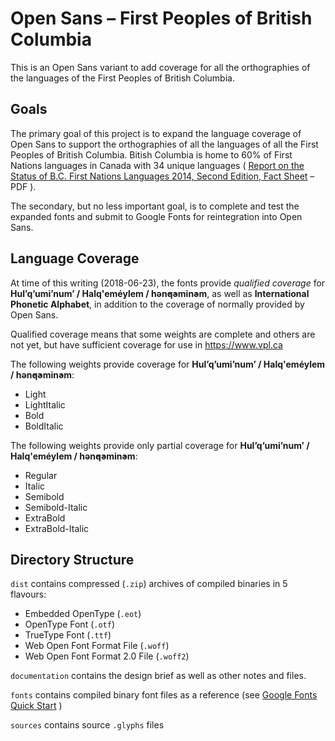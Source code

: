# Open Sans – First Peoples of British Columbia
This is an Open Sans variant to add coverage for all the orthographies of the languages of the First Peoples of British Columbia.

## Goals

The primary goal of this project is to expand the language coverage of Open Sans to support the orthographies of all the languages of all the First Peoples of British Columbia. Bitish Columbia is home to 60% of First Nations languages in Canada with 34 unique languages ( [Report on the Status of B.C. First Nations Languages 2014, Second Edition, Fact Sheet](http://www.fpcc.ca/files/PDF/Language/2014_Language_Report_Fact_Sheet.pdf) – PDF ).

The secondary, but no less important goal, is to complete and test the expanded fonts and submit to Google Fonts for reintegration into Open Sans.

## Language Coverage

At time of this writing (2018-06-23), the fonts provide _qualified coverage_ for **Hul’q’umi’num’ / Halq'eméylem / hən̓q̓əmin̓əm**, as well as **International Phonetic Alphabet**, in addition to the coverage of normally provided by Open Sans.

Qualified coverage means that some weights are complete and others are not yet, but have sufficient coverage for use in https://www.vpl.ca

The following weights provide coverage for **Hul’q’umi’num’ / Halq'eméylem / hən̓q̓əmin̓əm**:
- Light
- LightItalic
- Bold
- BoldItalic

The following weights provide only partial coverage for **Hul’q’umi’num’ / Halq'eméylem / hən̓q̓əmin̓əm**:
- Regular
- Italic
- Semibold
- Semibold-Italic
- ExtraBold
- ExtraBold-Italic

## Directory Structure

`dist` contains compressed (`.zip`) archives of compiled binaries in 5 flavours:
- Embedded OpenType (`.eot`)
- OpenType Font (`.otf`)
- TrueType Font (`.ttf`)
- Web Open Font Format File (`.woff`)
- Web Open Font Format 2.0 File (`.woff2`)

`documentation` contains the design brief as well as other notes and files.

`fonts` contains compiled binary font files as a reference (see [Google Fonts Quick Start](https://github.com/googlefonts/gf-docs/blob/master/QuickStartGlyphs.md) )

`sources` contains source `.glyphs` files
